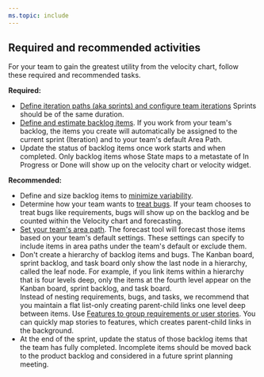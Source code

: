 ```yaml
---
ms.topic: include
---
```



## Required and recommended activities   
For your team to gain the greatest utility from the velocity chart, follow these required and recommended tasks.  

**Required:** 
- [Define iteration paths (aka sprints) and configure team iterations](/azure/devops/organizations/settings/set-iteration-paths-sprints) Sprints should be of the same duration. 
- [Define and estimate backlog items](/azure/devops/boards/backlogs/create-your-backlog#estimates). If you work from your team's backlog, the items you create will automatically be assigned to the current sprint (Iteration) and to your team's default Area Path.  
- Update the status of backlog items once work starts and when completed. Only backlog items whose State maps to a metastate of In Progress or Done will show up on the velocity chart or velocity widget. 

**Recommended:**  
*	Define and size backlog items to [minimize variability](/azure/devops/report/dashboards/velocity-guidance.md).  
*	Determine how your team wants to [treat bugs](/azure/devops/organizations/settings/show-bugs-on-backlog). If your team chooses to treat bugs like requirements, bugs will show up on the backlog and be counted within the Velocity chart and forecasting. 
*	[Set your team's area path](/azure/devops/organizations/settings/set-area-paths). The forecast tool will forecast those items based on your team's default settings. These settings can specify to include items in area paths under the team's default or exclude them.     
*	Don't  create a hierarchy of backlog items and bugs. The Kanban board, sprint backlog, and task board only show the last node in a hierarchy, called the leaf node. For example, if you link items within a hierarchy that is four levels deep, only the items at the fourth level appear on the Kanban board, sprint backlog, and task board. <br/>Instead of nesting requirements, bugs, and tasks, we recommend that you maintain a flat list-only creating parent-child links one level deep between items. Use [Features to group requirements or user stories](/azure/devops/boards/backlogs/organize-backlog). You can quickly map stories to features, which creates parent-child links in the background.  
*	At the end of the sprint, update the status of those backlog items that the team has fully completed. Incomplete items should be moved back to the product backlog and considered in a future sprint planning meeting.   